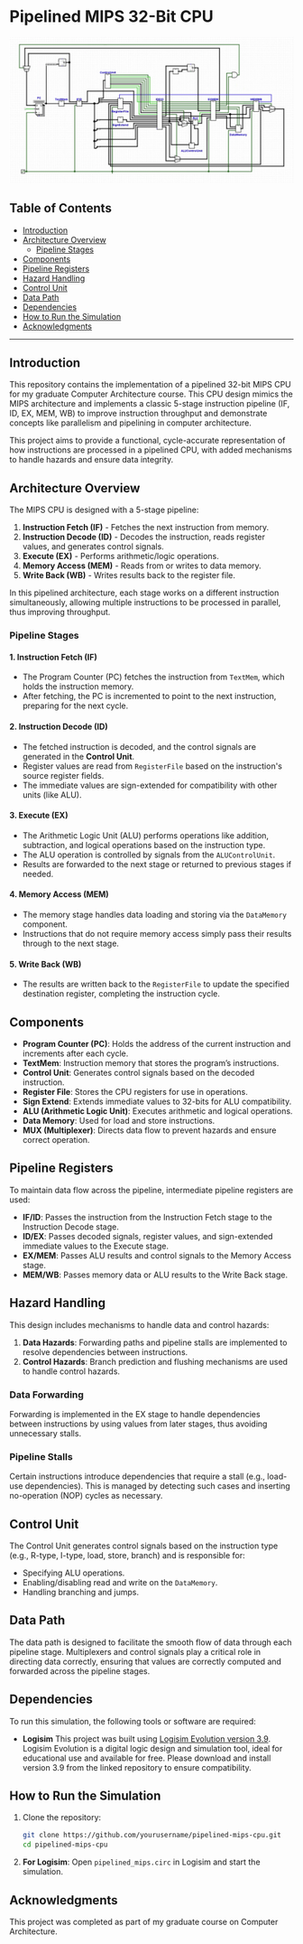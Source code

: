 # Pipelined MIPS 32-Bit CPU

![Pipelined MIPS CPU Diagram](images/CPU_Overview.png)

## Table of Contents

- [Introduction](#introduction)
- [Architecture Overview](#architecture-overview)
  - [Pipeline Stages](#pipeline-stages)
- [Components](#components)
- [Pipeline Registers](#pipeline-registers)
- [Hazard Handling](#hazard-handling)
- [Control Unit](#control-unit)
- [Data Path](#data-path)
- [Dependencies](#dependencies)
- [How to Run the Simulation](#how-to-run-the-simulation)
- [Acknowledgments](#acknowledgments)

---

## Introduction

This repository contains the implementation of a pipelined 32-bit MIPS CPU for my graduate Computer Architecture course. This CPU design mimics the MIPS architecture and implements a classic 5-stage instruction pipeline (IF, ID, EX, MEM, WB) to improve instruction throughput and demonstrate concepts like parallelism and pipelining in computer architecture. 

This project aims to provide a functional, cycle-accurate representation of how instructions are processed in a pipelined CPU, with added mechanisms to handle hazards and ensure data integrity.

## Architecture Overview

The MIPS CPU is designed with a 5-stage pipeline:
1. **Instruction Fetch (IF)** - Fetches the next instruction from memory.
2. **Instruction Decode (ID)** - Decodes the instruction, reads register values, and generates control signals.
3. **Execute (EX)** - Performs arithmetic/logic operations.
4. **Memory Access (MEM)** - Reads from or writes to data memory.
5. **Write Back (WB)** - Writes results back to the register file.

In this pipelined architecture, each stage works on a different instruction simultaneously, allowing multiple instructions to be processed in parallel, thus improving throughput.

### Pipeline Stages

#### 1. Instruction Fetch (IF)
- The Program Counter (PC) fetches the instruction from `TextMem`, which holds the instruction memory.
- After fetching, the PC is incremented to point to the next instruction, preparing for the next cycle.

#### 2. Instruction Decode (ID)
- The fetched instruction is decoded, and the control signals are generated in the **Control Unit**.
- Register values are read from `RegisterFile` based on the instruction's source register fields.
- The immediate values are sign-extended for compatibility with other units (like ALU).

#### 3. Execute (EX)
- The Arithmetic Logic Unit (ALU) performs operations like addition, subtraction, and logical operations based on the instruction type.
- The ALU operation is controlled by signals from the `ALUControlUnit`.
- Results are forwarded to the next stage or returned to previous stages if needed.

#### 4. Memory Access (MEM)
- The memory stage handles data loading and storing via the `DataMemory` component.
- Instructions that do not require memory access simply pass their results through to the next stage.

#### 5. Write Back (WB)
- The results are written back to the `RegisterFile` to update the specified destination register, completing the instruction cycle.

## Components

- **Program Counter (PC)**: Holds the address of the current instruction and increments after each cycle.
- **TextMem**: Instruction memory that stores the program’s instructions.
- **Control Unit**: Generates control signals based on the decoded instruction.
- **Register File**: Stores the CPU registers for use in operations.
- **Sign Extend**: Extends immediate values to 32-bits for ALU compatibility.
- **ALU (Arithmetic Logic Unit)**: Executes arithmetic and logical operations.
- **Data Memory**: Used for load and store instructions.
- **MUX (Multiplexer)**: Directs data flow to prevent hazards and ensure correct operation.

## Pipeline Registers

To maintain data flow across the pipeline, intermediate pipeline registers are used:
- **IF/ID**: Passes the instruction from the Instruction Fetch stage to the Instruction Decode stage.
- **ID/EX**: Passes decoded signals, register values, and sign-extended immediate values to the Execute stage.
- **EX/MEM**: Passes ALU results and control signals to the Memory Access stage.
- **MEM/WB**: Passes memory data or ALU results to the Write Back stage.

## Hazard Handling

This design includes mechanisms to handle data and control hazards:
1. **Data Hazards**: Forwarding paths and pipeline stalls are implemented to resolve dependencies between instructions.
2. **Control Hazards**: Branch prediction and flushing mechanisms are used to handle control hazards.

### Data Forwarding

Forwarding is implemented in the EX stage to handle dependencies between instructions by using values from later stages, thus avoiding unnecessary stalls.

### Pipeline Stalls

Certain instructions introduce dependencies that require a stall (e.g., load-use dependencies). This is managed by detecting such cases and inserting no-operation (NOP) cycles as necessary.

## Control Unit

The Control Unit generates control signals based on the instruction type (e.g., R-type, I-type, load, store, branch) and is responsible for:
- Specifying ALU operations.
- Enabling/disabling read and write on the `DataMemory`.
- Handling branching and jumps.

## Data Path

The data path is designed to facilitate the smooth flow of data through each pipeline stage. Multiplexers and control signals play a critical role in directing data correctly, ensuring that values are correctly computed and forwarded across the pipeline stages.

## Dependencies

To run this simulation, the following tools or software are required:
- **Logisim** 
This project was built using [Logisim Evolution version 3.9](https://github.com/logisim-evolution/logisim-evolution). Logisim Evolution is a digital logic design and simulation tool, ideal for educational use and available for free. Please download and install version 3.9 from the linked repository to ensure compatibility.

## How to Run the Simulation

1. Clone the repository:
   ```bash
   git clone https://github.com/yourusername/pipelined-mips-cpu.git
   cd pipelined-mips-cpu
   ```

2. **For Logisim**: Open `pipelined_mips.circ` in Logisim and start the simulation.


## Acknowledgments

This project was completed as part of my graduate course on Computer Architecture.
